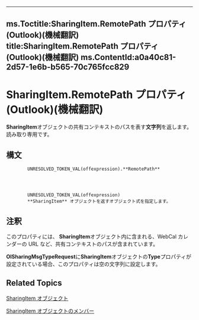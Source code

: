 

---
ms.Toctitle:SharingItem.RemotePath プロパティ (Outlook)(機械翻訳)
title:SharingItem.RemotePath プロパティ (Outlook)(機械翻訳)
ms.ContentId:a0a40c81-2d57-1e6b-b565-70c765fcc829
---
# SharingItem.RemotePath プロパティ (Outlook)(機械翻訳)




**SharingItem**オブジェクトの共有コンテキストのパスを表す**文字列**を返します。読み取り専用です。

## 構文

            UNRESOLVED_TOKEN_VAL(offexpression).**RemotePath**




            UNRESOLVED_TOKEN_VAL(offexpression)
            **SharingItem** オブジェクトを返すオブジェクト式を指定します。



## 注釈
このプロパティには、 **SharingItem**オブジェクト内に含まれる、WebCal カレンダーの URL など、共有コンテキストのパスが含まれています。



**OlSharingMsgTypeRequest**に**SharingItem**オブジェクトの**Type**プロパティが設定されている場合、このプロパティは空の文字列に設定します。



## Related Topics

[SharingItem オブジェクト](63dd3451-44f3-7cc4-c6e2-7dad5835a7d2.md)

[SharingItem オブジェクトのメンバー](719ad60e-2242-2c54-778f-006b61690389.md)




